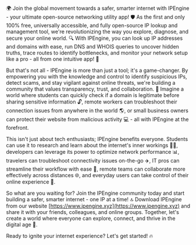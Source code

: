 🌍 Join the global movement towards a safer, smarter internet with IPEngine - your ultimate open-source networking utility app! 🛡️ As the first and only 100% free, universally accessible, and fully open-source IP lookup and management tool, we're revolutionizing the way you explore, diagnose, and secure your online world. 🔍 With IPEngine, you can look up IP addresses and domains with ease, run DNS and WHOIS queries to uncover hidden truths, trace routes to identify bottlenecks, and monitor your network setup like a pro - all from one intuitive app! 📡

But that's not all - IPEngine is more than just a tool; it's a game-changer. By empowering you with the knowledge and control to identify suspicious IPs, detect scams, and stay vigilant against online threats, we're building a community that values transparency, trust, and collaboration. 🚀 Imagine a world where students can quickly check if a domain is legitimate before sharing sensitive information 🔓, remote workers can troubleshoot their connection issues from anywhere in the world 🌎, or small business owners can protect their website from malicious activity 💻 - all with IPEngine at the forefront.

This isn't just about tech enthusiasts; IPEngine benefits everyone. Students can use it to research and learn about the internet's inner workings 👨‍🏫, developers can leverage its power to optimize network performance 📊, travelers can troubleshoot connectivity issues on-the-go ✈️, IT pros can streamline their workflow with ease 💼, remote teams can collaborate more effectively across distances 🌐, and everyday users can take control of their online experience 🚀.

So what are you waiting for? Join the IPEngine community today and start building a safer, smarter internet - one IP at a time! 🔝 Download IPEngine from our website [https://www.ipengine.xyz](https://www.ipengine.xyz) and share it with your friends, colleagues, and online groups. Together, let's create a world where everyone can explore, connect, and thrive in the digital age 🌟.

Ready to ignite your internet experience? Let's get started! 🔥